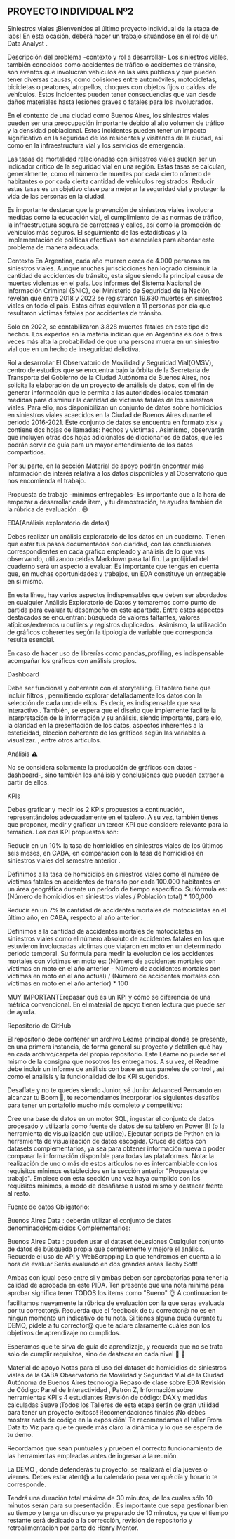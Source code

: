 

<h2>PROYECTO INDIVIDUAL Nº2</h2>
Siniestros viales
¡Bienvenidos al último proyecto individual de la etapa de labs! En esta ocasión, deberá hacer un trabajo situándose en el rol de un Data Analyst .



Descripción del problema -contexto y rol a desarrollar-
Los siniestros viales, también conocidos como accidentes de tráfico o accidentes de tránsito, son eventos que involucran vehículos en las vías públicas y que pueden tener diversas causas, como colisiones entre automóviles, motocicletas, bicicletas o peatones, atropellos, choques con objetos fijos o caídas. de vehículos. Estos incidentes pueden tener consecuencias que van desde daños materiales hasta lesiones graves o fatales para los involucrados.

En el contexto de una ciudad como Buenos Aires, los siniestros viales pueden ser una preocupación importante debido al alto volumen de tráfico y la densidad poblacional. Estos incidentes pueden tener un impacto significativo en la seguridad de los residentes y visitantes de la ciudad, así como en la infraestructura vial y los servicios de emergencia.

Las tasas de mortalidad relacionadas con siniestros viales suelen ser un indicador crítico de la seguridad vial en una región. Estas tasas se calculan, generalmente, como el número de muertes por cada cierto número de habitantes o por cada cierta cantidad de vehículos registrados. Reducir estas tasas es un objetivo clave para mejorar la seguridad vial y proteger la vida de las personas en la ciudad.

Es importante destacar que la prevención de siniestros viales involucra medidas como la educación vial, el cumplimiento de las normas de tráfico, la infraestructura segura de carreteras y calles, así como la promoción de vehículos más seguros. El seguimiento de las estadísticas y la implementación de políticas efectivas son esenciales para abordar este problema de manera adecuada.

Contexto
En Argentina, cada año mueren cerca de 4.000 personas en siniestros viales. Aunque muchas jurisdicciones han logrado disminuir la cantidad de accidentes de tránsito, esta sigue siendo la principal causa de muertes violentas en el país. Los informes del Sistema Nacional de Información Criminal (SNIC), del Ministerio de Seguridad de la Nación, revelan que entre 2018 y 2022 se registraron 19.630 muertes en siniestros viales en todo el país. Estas cifras equivalen a 11 personas por día que resultaron víctimas fatales por accidentes de tránsito.

Solo en 2022, se contabilizaron 3.828 muertes fatales en este tipo de hechos. Los expertos en la materia indican que en Argentina es dos o tres veces más alta la probabilidad de que una persona muera en un siniestro vial que en un hecho de inseguridad delictiva.

Rol a desarrollar
El Observatorio de Movilidad y Seguridad Vial(OMSV), centro de estudios que se encuentra bajo la órbita de la Secretaría de Transporte del Gobierno de la Ciudad Autónoma de Buenos Aires, nos solicita la elaboración de un proyecto de análisis de datos, con el fin de generar información que le permita a las autoridades locales tomarán medidas para disminuir la cantidad de víctimas fatales de los siniestros viales. Para ello, nos disponibilizan un conjunto de datos sobre homicidios en siniestros viales acaecidos en la Ciudad de Buenos Aires durante el periodo 2016-2021. Este conjunto de datos se encuentra en formato xlsx y contiene dos hojas de llamadas: hechos y víctimas . Asimismo, observarán que incluyen otras dos hojas adicionales de diccionarios de datos, que les podrán servir de guía para un mayor entendimiento de los datos compartidos.

Por su parte, en la sección Material de apoyo podrán encontrar más información de interés relativa a los datos disponibles y al Observatorio que nos encomienda el trabajo.

Propuesta de trabajo -mínimos entregables-
Es importante que a la hora de empezar a desarrollar cada item, y tu demostración, te ayudes también de la rúbrica de evaluación . 😄

EDA(Análisis exploratorio de datos)

Debes realizar un análisis exploratorio de los datos en un cuaderno. Tienen que estar tus pasos documentados con claridad, con las conclusiones correspondientes en cada gráfico empleado y análisis de lo que vas observando, utilizando celdas Markdown para tal fin. La prolijidad del cuaderno será un aspecto a evaluar. Es importante que tengas en cuenta que, en muchas oportunidades y trabajos, un EDA constituye un entregable en sí mismo.

En esta línea, hay varios aspectos indispensables que deben ser abordados en cualquier Análisis Exploratorio de Datos y tomaremos como punto de partida para evaluar tu desempeño en este apartado. Entre estos aspectos destacados se encuentran: búsqueda de valores faltantes, valores atípicos/extremos u outliers y registros duplicados . Asimismo, la utilización de gráficos coherentes según la tipología de variable que corresponda resulta esencial.

En caso de hacer uso de librerías como pandas_profiling, es indispensable acompañar los gráficos con análisis propios.

Dashboard

Debe ser funcional y coherente con el storytelling. El tablero tiene que incluir filtros , permitiendo explorar detalladamente los datos con la selección de cada uno de ellos. Es decir, es indispensable que sea interactivo . También, se espera que el diseño que implemente facilite la interpretación de la información y su análisis, siendo importante, para ello, la claridad en la presentación de los datos, aspectos inherentes a la esteticidad, elección coherente de los gráficos según las variables a visualizar. , entre otros artículos.

Análisis ⚠️

No se considera solamente la producción de gráficos con datos -dashboard-, sino también los análisis y conclusiones que puedan extraer a partir de ellos.

KPIs

Debes graficar y medir los 2 KPIs propuestos a continuación, representándolos adecuadamente en el tablero. A su vez, también tienes que proponer, medir y graficar un tercer KPI que considere relevante para la temática. Los dos KPI propuestos son:

Reducir en un 10% la tasa de homicidios en siniestros viales de los últimos seis meses, en CABA, en comparación con la tasa de homicidios en siniestros viales del semestre anterior .

Definimos a la tasa de homicidios en siniestros viales como el número de víctimas fatales en accidentes de tránsito por cada 100.000 habitantes en un área geográfica durante un período de tiempo específico. Su fórmula es: (Número de homicidios en siniestros viales / Población total) * 100,000

Reducir en un 7% la cantidad de accidentes mortales de motociclistas en el último año, en CABA, respecto al año anterior .

Definimos a la cantidad de accidentes mortales de motociclistas en siniestros viales como el número absoluto de accidentes fatales en los que estuvieron involucradas víctimas que viajaron en moto en un determinado periodo temporal. Su fórmula para medir la evolución de los accidentes mortales con víctimas en moto es: (Número de accidentes mortales con víctimas en moto en el año anterior - Número de accidentes mortales con víctimas en moto en el año actual) / (Número de accidentes mortales con víctimas en moto en el año anterior) * 100

MUY IMPORTANTErepasar qué es un KPI y cómo se diferencia de una métrica convencional. En el material de apoyo tienen lectura que puede ser de ayuda.

Repositorio de GitHub

El repositorio debe contener un archivo Léame principal donde se presente, en una primera instancia, de forma general su proyecto y detallen qué hay en cada archivo/carpeta del propio repositorio. Este Léame no puede ser el mismo de la consigna que nosotros les entregamos. A su vez, el Readme debe incluir un informe de análisis con base en sus paneles de control , así como el análisis y la funcionalidad de los KPI sugeridos.

Desafíate y no te quedes siendo Junior, sé Junior Advanced
Pensando en alcanzar tu Boom 🚀, te recomendamos incorporar los siguientes desafíos para tener un portafolio mucho más completo y competitivo:

Cree una base de datos en un motor SQL, ingestar el conjunto de datos procesado y utilizarla como fuente de datos de su tablero en Power BI (o la herramienta de visualización que utilice).
Ejecutar scripts de Python en la herramienta de visualización de datos escogida.
Cruce de datos con datasets complementarios, ya sea para obtener información nueva o poder comparar la información disponible para todas las plataformas.
Nota: la realización de uno o más de estos artículos no es intercambiable con los requisitos mínimos establecidos en la sección anterior "Propuesta de trabajo". Empiece con esta sección una vez haya cumplido con los requisitos mínimos, a modo de desafiarse a usted mismo y destacar frente al resto.

Fuente de datos
Obligatorio:

Buenos Aires Data : deberán utilizar el conjunto de datos denominadoHomicidios
Complementarios:

Buenos Aires Data : pueden usar el dataset deLesiones
Cualquier conjunto de datos de búsqueda propia que complemente y mejore el análisis. Recuerde el uso de API y WebScrapping
Lo que tendremos en cuenta a la hora de evaluar
Serás evaluado en dos grandes áreas Techy Soft!

Ambas con igual peso entre si y ambas deben ser aprobatorias para tener la calidad de aprobada en este PIDA. Ten presente que una nota minima para aprobar significa tener TODOS los items como "Bueno" 👌 A continuacion te facilitamos nuevamente la rúbrica de evaluación con la que seras evaluada por tu corrector@. Recuerda que el feedback de tu corrector@ no es en ningún momento un indicativo de tu nota. Si tienes alguna duda durante tu DEMO, pidele a tu corrector@ que te aclare claramente cuáles son los objetivos de aprendizaje no cumplidos.

Esperamos que te sirva de guía de aprendizaje, y recuerda que no se trata solo de cumplir requisitos, sino de destacar en cada nivel 🚀 💛

Material de apoyo
Notas para el uso del dataset de homicidios de siniestros viales de la CABA
Observatorio de Movilidad y Seguridad Vial de la Ciudad Autónoma de Buenos Aires
tecnología
Repaso de clase sobre EDA
Revisión de Código: Panel de Interactividad , Patrón Z, Información sobre herramientas
KPI's 4 estudiantes
Revisión de código: DAX y medidas calculadas
Suave
¡Todos los Talleres de esta etapa serán de gran utilidad para tener un proyecto exitoso!
Recomendaciones finales
¡No debes mostrar nada de código en la exposición! Te recomendamos el taller From Data to Viz para que te quede más claro la dinámica y lo que se espera de tu demo.

Recordamos que sean puntuales y prueben el correcto funcionamiento de las herramientas empleadas antes de ingresar a la reunión.

La DEMO , donde defenderás tu proyecto, se realizará el día jueves o viernes. Debes estar atent@ a tu calendario para ver qué día y horario te corresponde.

Tendrá una duración total máxima de 30 minutos, de los cuales sólo 10 minutos serán para su presentación . Es importante que sepa gestionar bien su tiempo y tenga un discurso ya preparado de 10 minutos, ya que el tiempo restante será dedicado a la corrección, revisión de repositorio y retroalimentación por parte de Henry Mentor.
